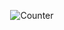 <div align="center">
  
  ![Counter](https://count.getloli.com/get/@mishailovic?theme=rule34)
</div>

